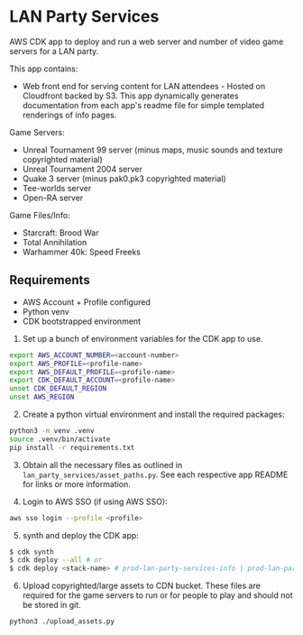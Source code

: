 # LAN Party Services
AWS CDK app to deploy and run a web server and number of video game servers for a LAN party.

This app contains:
- Web front end for serving content for LAN attendees - Hosted on Cloudfront backed by S3. 
This app dynamically generates documentation from each app's readme file for simple templated renderings of info pages.

Game Servers:
- Unreal Tournament 99 server (minus maps, music sounds and texture copyrighted material)
- Unreal Tournament 2004 server
- Quake 3 server (minus pak0.pk3 copyrighted material)
- Tee-worlds server
- Open-RA server

Game Files/Info:
- Starcraft: Brood War
- Total Annihilation
- Warhammer 40k: Speed Freeks

## Requirements
- AWS Account + Profile configured
- Python venv
- CDK bootstrapped environment

1. Set up a bunch of environment variables for the CDK app to use. 
```bash
export AWS_ACCOUNT_NUMBER=<account-number>                                    
export AWS_PROFILE=<profile-name>       
export AWS_DEFAULT_PROFILE=<profile-name>     
export CDK_DEFAULT_ACCOUNT=<profile-name>     
unset CDK_DEFAULT_REGION
unset AWS_REGION
```

2. Create a python virtual environment and install the required packages:
```bash
python3 -m venv .venv
source .venv/bin/activate
pip install -r requirements.txt
```

3. Obtain all the necessary files as outlined in `lan_party_services/asset_paths.py`. See each respective app README for
links or more information.

4. Login to AWS SSO (if using AWS SSO):
```bash
aws sso login --profile <profile>
```
5. synth and deploy the CDK app:
```bash
$ cdk synth
$ cdk deploy --all # or
$ cdk deploy <stack-name> # prod-lan-party-services-info | prod-lan-party-services-core | prod-lan-party-services-quake3 | etc. See app.py for stack names
```

6. Upload copyrighted/large assets to CDN bucket. These files are required for the game servers to run or for people to play and should not be stored in git.
```bash
python3 ./upload_assets.py
```
